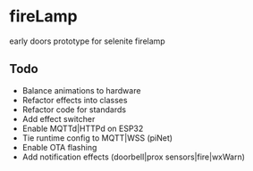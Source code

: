 # fireLamp
early doors prototype for selenite firelamp

## Todo

- Balance animations to hardware
- Refactor effects into classes
- Refactor code for standards
- Add effect switcher
- Enable MQTTd|HTTPd on ESP32
- Tie runtime config to MQTT|WSS (piNet)
- Enable OTA flashing
- Add notification effects (doorbell|prox sensors|fire|wxWarn)

